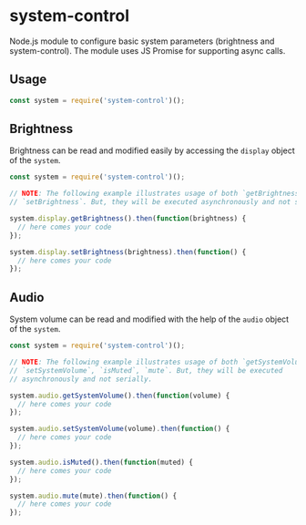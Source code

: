# system-control
Node.js module to configure basic system parameters (brightness and system-control).
The module uses JS Promise for supporting async calls.

Usage
-----

```javascript
const system = require('system-control')();
```

Brightness
----------

Brightness can be read and modified easily by accessing the `display` object of the `system`.

```javascript
const system = require('system-control')();

// NOTE: The following example illustrates usage of both `getBrightness` and
// `setBrightness`. But, they will be executed asynchronously and not serially.

system.display.getBrightness().then(function(brightness) {
  // here comes your code
});

system.display.setBrightness(brightness).then(function() {
  // here comes your code
});
```

Audio
-----


System volume can be read and modified with the help of the `audio` object of the `system`.

```javascript
const system = require('system-control')();

// NOTE: The following example illustrates usage of both `getSystemVolume`,
// `setSystemVolume`, `isMuted`, `mute`. But, they will be executed
// asynchronously and not serially.

system.audio.getSystemVolume().then(function(volume) {
  // here comes your code
});

system.audio.setSystemVolume(volume).then(function() {
  // here comes your code
});

system.audio.isMuted().then(function(muted) {
  // here comes your code
});

system.audio.mute(mute).then(function() {
  // here comes your code
});
```
